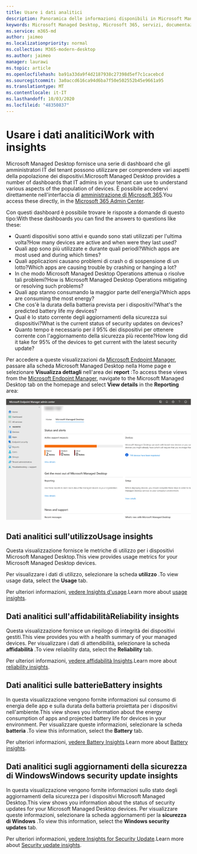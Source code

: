 ```yaml
---
title: Usare i dati analitici
description: Panoramica delle informazioni disponibili in Microsoft Managed Desktop
keywords: Microsoft Managed Desktop, Microsoft 365, servizi, documentazione
ms.service: m365-md
author: jaimeo
ms.localizationpriority: normal
ms.collection: M365-modern-desktop
ms.author: jaimeo
manager: laurawi
ms.topic: article
ms.openlocfilehash: ba91a33da9f4d2187938c27398d5ef7c1cacebcd
ms.sourcegitcommit: 3a0accd616ca94d6ba7f50e502552b45e9661a95
ms.translationtype: MT
ms.contentlocale: it-IT
ms.lasthandoff: 10/03/2020
ms.locfileid: "48350837"
---
```

# <a name="work-with-insights"></a><span data-ttu-id="8b119-104">Usare i dati analitici</span><span class="sxs-lookup"><span data-stu-id="8b119-104">Work with insights</span></span>

<span data-ttu-id="8b119-105">Microsoft Managed Desktop fornisce una serie di dashboard che gli amministratori IT del tenant possono utilizzare per comprendere vari aspetti della popolazione dei dispositivi.</span><span class="sxs-lookup"><span data-stu-id="8b119-105">Microsoft Managed Desktop provides a number of dashboards that IT admins in your tenant can use to understand various aspects of the population of devices.</span></span> <span data-ttu-id="8b119-106">È possibile accedervi direttamente nell'interfaccia di [amministrazione di Microsoft 365](https://admin.microsoft.com/adminportal/home?previewoff=false#/microsoftmanageddesktop).</span><span class="sxs-lookup"><span data-stu-id="8b119-106">You access these directly, in the [Microsoft 365 Admin Center](https://admin.microsoft.com/adminportal/home?previewoff=false#/microsoftmanageddesktop).</span></span>

<span data-ttu-id="8b119-107">Con questi dashboard è possibile trovare le risposte a domande di questo tipo:</span><span class="sxs-lookup"><span data-stu-id="8b119-107">With these dashboards you can find the answers to questions like these:</span></span>

- <span data-ttu-id="8b119-108">Quanti dispositivi sono attivi e quando sono stati utilizzati per l'ultima volta?</span><span class="sxs-lookup"><span data-stu-id="8b119-108">How many devices are active and when were they last used?</span></span>
- <span data-ttu-id="8b119-109">Quali app sono più utilizzate e durante quali periodi?</span><span class="sxs-lookup"><span data-stu-id="8b119-109">Which apps are most used and during which times?</span></span>
- <span data-ttu-id="8b119-110">Quali applicazioni causano problemi di crash o di sospensione di un lotto?</span><span class="sxs-lookup"><span data-stu-id="8b119-110">Which apps are causing trouble by crashing or hanging a lot?</span></span>
- <span data-ttu-id="8b119-111">In che modo Microsoft Managed Desktop Operations attenua o risolve tali problemi?</span><span class="sxs-lookup"><span data-stu-id="8b119-111">How is Microsoft Managed Desktop Operations mitigating or resolving such problems?</span></span>
- <span data-ttu-id="8b119-112">Quali app stanno consumando la maggior parte dell'energia?</span><span class="sxs-lookup"><span data-stu-id="8b119-112">Which apps are consuming the most energy?</span></span>
- <span data-ttu-id="8b119-113">Che cos'è la durata della batteria prevista per i dispositivi?</span><span class="sxs-lookup"><span data-stu-id="8b119-113">What's the predicted battery life my devices?</span></span>
- <span data-ttu-id="8b119-114">Qual è lo stato corrente degli aggiornamenti della sicurezza sui dispositivi?</span><span class="sxs-lookup"><span data-stu-id="8b119-114">What is the current status of security updates on devices?</span></span>
- <span data-ttu-id="8b119-115">Quanto tempo è necessario per il 95% dei dispositivi per ottenere corrente con l'aggiornamento della sicurezza più recente?</span><span class="sxs-lookup"><span data-stu-id="8b119-115">How long did it take for 95% of the devices to get current with the latest security update?</span></span>


<span data-ttu-id="8b119-116">Per accedere a queste visualizzazioni da [Microsoft Endpoint Manager](https://endpoint.microsoft.com/), passare alla scheda Microsoft Managed Desktop nella Home page e selezionare **Visualizza dettagli** nell'area dei **report** :</span><span class="sxs-lookup"><span data-stu-id="8b119-116">To access these views from the [Microsoft Endpoint Manager](https://endpoint.microsoft.com/), navigate to the Microsoft Managed Desktop tab on the homepage and select **View details** in the **Reporting** area:</span></span>


![Pagina principale dell'interfaccia di amministrazione con area di Reporting in basso a sinistra e Visualizza collegamento Dettagli](../../media/insights-main.png)


## <a name="usage-insights"></a><span data-ttu-id="8b119-118">Dati analitici sull'utilizzo</span><span class="sxs-lookup"><span data-stu-id="8b119-118">Usage insights</span></span>
<span data-ttu-id="8b119-119">Questa visualizzazione fornisce le metriche di utilizzo per i dispositivi Microsoft Managed Desktop.</span><span class="sxs-lookup"><span data-stu-id="8b119-119">This view provides usage metrics for your Microsoft Managed Desktop devices.</span></span> 

<span data-ttu-id="8b119-120">Per visualizzare i dati di utilizzo, selezionare la scheda **utilizzo** .</span><span class="sxs-lookup"><span data-stu-id="8b119-120">To view usage data, select the **Usage** tab.</span></span>

<span data-ttu-id="8b119-121">Per ulteriori informazioni, [vedere Insights d'usage](usage-insights.md).</span><span class="sxs-lookup"><span data-stu-id="8b119-121">Learn more about [usage insights](usage-insights.md).</span></span>

## <a name="reliability-insights"></a><span data-ttu-id="8b119-122">Dati analitici sull'affidabilità</span><span class="sxs-lookup"><span data-stu-id="8b119-122">Reliability insights</span></span>
<span data-ttu-id="8b119-123">Questa visualizzazione fornisce un riepilogo di integrità dei dispositivi gestiti.</span><span class="sxs-lookup"><span data-stu-id="8b119-123">This view provides you with a health summary of your managed devices.</span></span> <span data-ttu-id="8b119-124">Per visualizzare i dati di attendibilità, selezionare la scheda **affidabilità** .</span><span class="sxs-lookup"><span data-stu-id="8b119-124">To view reliability data, select the **Reliability** tab.</span></span>

<span data-ttu-id="8b119-125">Per ulteriori informazioni, [vedere affidabilità Insights](reliability-insights.md).</span><span class="sxs-lookup"><span data-stu-id="8b119-125">Learn more about [reliability insights](reliability-insights.md).</span></span>

## <a name="battery-insights"></a><span data-ttu-id="8b119-126">Dati analitici sulle batterie</span><span class="sxs-lookup"><span data-stu-id="8b119-126">Battery insights</span></span>
<span data-ttu-id="8b119-127">In questa visualizzazione vengono fornite informazioni sul consumo di energia delle app e sulla durata della batteria proiettata per i dispositivi nell'ambiente.</span><span class="sxs-lookup"><span data-stu-id="8b119-127">This view shows you information about the energy consumption of apps and projected battery life for devices in your environment.</span></span> <span data-ttu-id="8b119-128">Per visualizzare queste informazioni, selezionare la scheda **batteria** .</span><span class="sxs-lookup"><span data-stu-id="8b119-128">To view this information, select the **Battery** tab.</span></span>

<span data-ttu-id="8b119-129">Per ulteriori informazioni, [vedere Battery Insights](battery-insights.md).</span><span class="sxs-lookup"><span data-stu-id="8b119-129">Learn more about [Battery insights](battery-insights.md).</span></span>

## <a name="windows-security-update-insights"></a><span data-ttu-id="8b119-130">Dati analitici sugli aggiornamenti della sicurezza di Windows</span><span class="sxs-lookup"><span data-stu-id="8b119-130">Windows security update insights</span></span>
<span data-ttu-id="8b119-131">In questa visualizzazione vengono fornite informazioni sullo stato degli aggiornamenti della sicurezza per i dispositivi Microsoft Managed Desktop.</span><span class="sxs-lookup"><span data-stu-id="8b119-131">This view shows you information about the status of security updates for your Microsoft Managed Desktop devices.</span></span> <span data-ttu-id="8b119-132">Per visualizzare queste informazioni, selezionare la scheda aggiornamenti per la **sicurezza di Windows** .</span><span class="sxs-lookup"><span data-stu-id="8b119-132">To view this information, select the **Windows security updates** tab.</span></span>

<span data-ttu-id="8b119-133">Per ulteriori informazioni, [vedere Insights for Security Update](security-update-insights.md).</span><span class="sxs-lookup"><span data-stu-id="8b119-133">Learn more about [Security update insights](security-update-insights.md).</span></span>
